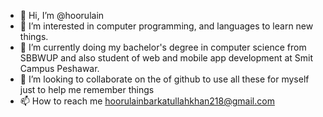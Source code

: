 - 👋 Hi, I’m @hoorulain
- 👀 I’m interested in computer programming, and languages to learn new things. 
- 🌱 I’m currently doing my bachelor's degree  in computer science from SBBWUP and also student of web and mobile app development at Smit Campus Peshawar.
- 💞️ I’m looking to collaborate on the of github to use all these for myself just to help me remember things
- 📫 How to reach me hoorulainbarkatullahkhan218@gmail.com

<!---
hoorulain11/hoorulain11 is a ✨ special ✨ repository because its `README.md` (this file) appears on your GitHub profile.
You can click the Preview link to take a look at your changes.
--->
